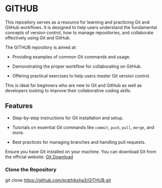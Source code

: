 # GITHUB
This repository serves as a resource for learning and practicing Git and GitHub workflows. It is designed to help users understand the fundamental concepts of version control, how to manage repositories, and collaborate effectively using Git and GitHub.

The GITHUB repository is aimed at:

- Providing examples of common Git commands and usage.

- Demonstrating the proper workflow for collaborating on GitHub.

- Offering practical exercises to help users master Git version control.

This is ideal for beginners who are new to Git and GitHub as well as developers looking to improve their collaborative coding skills.

## Features

- Step-by-step instructions for Git installation and setup.

- Tutorials on essential Git commands like `commit`, `push`, `pull`, `merge`, and more.
  
- Best practices for managing branches and handling pull requests.

Ensure you have Git installed on your machine. You can download Git from the official website:
[Git Download](https://git-scm.com/)

### Clone the Repository

git clone https://github.com/prathiksha3/GITHUB.git
